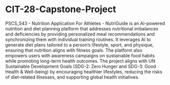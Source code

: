 # CIT-28-Capstone-Project
PSCS_543 - Nutrition Application For Athletes - 
NutriGuide is an AI-powered nutrition and diet planning platform that addresses nutritional imbalances and deficiencies by providing personalized meal recommendations and synchronizing them with individual training routines. It leverages AI to generate diet plans tailored to a person’s lifestyle, sport, and physique, ensuring that nutrition aligns with fitness goals. The platform also empowers users with awareness campaigns on sustainable food habits while promoting long-term health outcomes. The project aligns with UN Sustainable Development Goals (SDG-2: Zero Hunger and SDG-3: Good Health & Well-being) by encouraging healthier lifestyles, reducing the risks of diet-related illnesses, and supporting global health initiatives.
